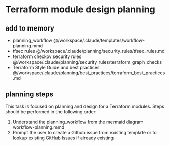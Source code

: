 # Terraform module design planning

## add to memory

- planning_workflow @/workspace/.claude/templates/workflow-planning.mmd
- tfsec rules @/workspace/.claude/planning/security_rules/tfsec_rules.md
- terraform checkov security rules @/workspace/.claude/planning/security_rules/terraform_graph_checks
- Terraform Style Guide and best practices @/workspace/.claude/planning/best_practices/terraform_best_practices.md

## planning steps

This task is focused on planning and design for a Terraform modules.
Steps should be performed in the following order:

1. Understand the planning_workflow from the mermaid diagram workflow-planning.mmd
2. Prompt the user to create a Github issue from existing template or to lookup existing GitHub Issues if already existing
